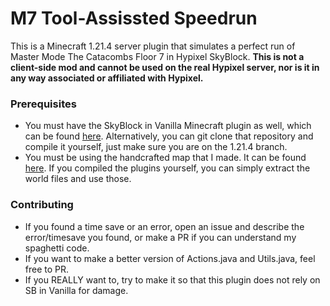 # M7 Tool-Assissted Speedrun
This is a Minecraft 1.21.4 server plugin that simulates a perfect run of Master Mode The Catacombs Floor 7 in Hypixel SkyBlock.  **This is not a client-side mod and cannot be used on the real Hypixel server, nor is it in any way associated or affiliated with Hypixel.**

### Prerequisites
- You must have the SkyBlock in Vanilla Minecraft plugin as well, which can be found [here](https://github.com/strad-dev/HypixelSBInVanillaMC/releases/tag/tas).  Alternatively, you can git clone that repository and compile it yourself, just make sure you are on the 1.21.4 branch.
- You must be using the handcrafted map that I made.  It can be found [here](https://www.dropbox.com/scl/fi/b6qak5czld0tne4goyiut/M7-TAS-Server.zip?rlkey=6bncspvy79fe98w509v5fxby5&e=1&st=8ed2boym&dl=0).  If you compiled the plugins yourself, you can simply extract the world files and use those.

### Contributing
- If you found a time save or an error, open an issue and describe the error/timesave you found, or make a PR if you can understand my spaghetti code.
- If you want to make a better version of Actions.java and Utils.java, feel free to PR.
- If you REALLY want to, try to make it so that this plugin does not rely on SB in Vanilla for damage.
